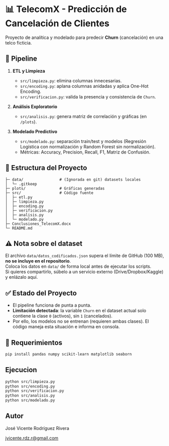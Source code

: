 # 📊 TelecomX - Predicción de Cancelación de Clientes

Proyecto de analítica y modelado para predecir **Churn** (cancelación) en una telco ficticia.

## 🚀 Pipeline

1. **ETL y Limpieza**
   - `src/limpieza.py`: elimina columnas innecesarias.
   - `src/encoding.py`: aplana columnas anidadas y aplica One-Hot Encoding.
   - `src/verificacion.py`: valida la presencia y consistencia de `Churn`.

2. **Análisis Exploratorio**
   - `src/analisis.py`: genera matriz de correlación y gráficas (en `/plots`).

3. **Modelado Predictivo**
   - `src/modelado.py`: separación train/test y modelos (Regresión Logística con normalización y Random Forest sin normalización).
   - Métricas: Accuracy, Precision, Recall, F1, Matriz de Confusión.

## 📁 Estructura del Proyecto
```text
├─ data/                # (Ignorada en git) datasets locales
│  └─ .gitkeep
├─ plots/               # Gráficas generadas
├─ src/                 # Código fuente
│  ├─ etl.py
│  ├─ limpieza.py
│  ├─ encoding.py
│  ├─ verificacion.py
│  ├─ analisis.py
│  └─ modelado.py
├─ Conclusiones_TelecomX.docx
└─ README.md
```

## ⚠️ Nota sobre el dataset

El archivo `data/datos_codificados.json` supera el límite de GitHub (100 MB), **no se incluye en el repositorio**.  
Coloca los datos en `data/` de forma local antes de ejecutar los scripts.  
Si quieres compartirlo, súbelo a un servicio externo (Drive/Dropbox/Kaggle) y enlázalo aquí.

## ✅ Estado del Proyecto

- El pipeline funciona de punta a punta.
- **Limitación detectada**: la variable `Churn` en el dataset actual solo contiene la clase `0` (activos), sin `1` (cancelados).
- Por ello, los modelos no se entrenan (requieren ambas clases). El código maneja esta situación e informa en consola.

## 🔧 Requerimientos
```bash
pip install pandas numpy scikit-learn matplotlib seaborn
```

## Ejecucion
```bash
python src/limpieza.py
python src/encoding.py
python src/verificacion.py
python src/analisis.py
python src/modelado.py
```

## Autor
José Vicente Rodríguez Rivera

jvicente.rdz.r@gmail.com